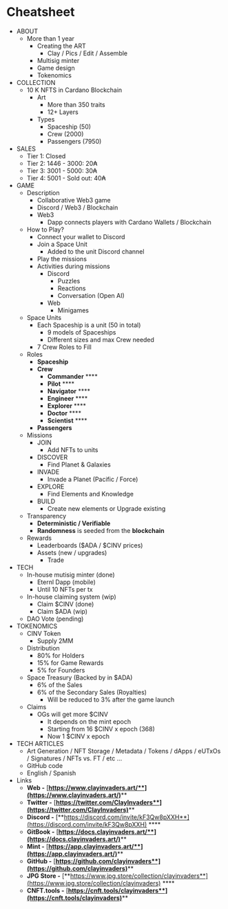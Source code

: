 # Cheatsheet

* ABOUT
  * More than 1 year&#x20;
    * Creating the ART
      * Clay / Pics / Edit / Assemble
    * Multisig minter
    * Game design
    * Tokenomics
* COLLECTION
  * 10 K NFTS in Cardano Blockchain
    * Art
      * More than 350 traits
      * 12+ Layers
    * Types
      * Spaceship (50)
      * Crew (2000)
      * Passengers (7950)
* SALES
  * Tier 1: Closed&#x20;
  * Tier 2: 1446 - 3000: 20₳&#x20;
  * Tier 3: 3001 - 5000: 30₳&#x20;
  * Tier 4: 5001 - Sold out: 40₳
* GAME
  * Description
    * Collaborative Web3 game
    * Discord / Web3 / Blockchain
    * Web3
      * Dapp connects players with Cardano Wallets / Blockchain
  * How to Play?
    * Connect your wallet to Discord&#x20;
    * Join a Space Unit
      * Added to the unit Discord channel
    * Play the missions
    * Activities during missions
      * Discord
        * Puzzles
        * Reactions
        * Conversation (Open AI)
      * Web
        * Minigames
  * Space Units
    * Each Spaceship is a unit (50 in total)
      * 9 models of Spaceships
      * Different sizes and max Crew needed
    * 7 Crew Roles to Fill
  * Roles
    * **Spaceship**
    * **Crew**
      * **Commander** <img src=".gitbook/assets/SpaceSuits-Commander.png" alt="" data-size="line">****
      * **Pilot** <img src=".gitbook/assets/SpaceSuits-Pilot.png" alt="" data-size="line">****
      * **Navigator** <img src=".gitbook/assets/SpaceSuits-Navigator.png" alt="" data-size="line">****
      * **Engineer** <img src=".gitbook/assets/SpaceSuits-Engineer.png" alt="" data-size="line">****
      * **Explorer** <img src=".gitbook/assets/SpaceSuits-Explorer.png" alt="" data-size="line">****
      * **Doctor** <img src=".gitbook/assets/SpaceSuits-Doctor.png" alt="" data-size="line">****
      * **Scientist** <img src=".gitbook/assets/SpaceSuits-Scientist.png" alt="" data-size="line">****
    * **Passengers**
  * Missions
    * JOIN
      * Add NFTs to units
    * DISCOVER
      * Find Planet & Galaxies
    * INVADE
      * Invade a Planet (Pacific / Force)
    * EXPLORE
      * Find Elements and Knowledge
    * BUILD
      * Create new elements or Upgrade existing
  * Transparency
    * **Deterministic / Verifiable**
    * **Randomness** is seeded from the **blockchain**
  * Rewards
    * Leaderboards ($ADA / $CINV prices)
    * Assets (new / upgrades)
      * Trade
* TECH
  * In-house mutisig minter (done)
    * Eternl Dapp (mobile)
    * Until 10 NFTs per tx
  * In-house claiming system (wip)
    * Claim $CINV (done)
    * Claim $ADA (wip)
  * DAO Vote (pending)
* TOKENOMICS
  * CINV Token
    * Supply 2MM
  * Distribution
    * 80% for Holders
    * 15% for Game Rewards
    * 5% for Founders
  * Space Treasury (Backed by in $ADA)
    * 6% of the Sales
    * 6% of the Secondary Sales (Royalties)
      * Will be reduced to 3% after the game launch
  * Claims
    * OGs will get more $CINV
      * It depends on the mint epoch
      * Starting from 16 $CINV x epoch (368)
      * Now 1 $CINV x epoch
* TECH ARTICLES
  * Art Generation / NFT Storage / Metadata / Tokens / dApps / eUTxOs / Signatures / NFTs vs. FT / etc ...
  * GitHub code
  * English / Spanish&#x20;
* Links
  * **Web -** [**https://www.clayinvaders.art/**](https://www.clayinvaders.art/)****
  * **Twitter -** [**https://twitter.com/ClayInvaders**](https://twitter.com/ClayInvaders)****
  * **Discord -** [**https://discord.com/invite/kF3Qw8pXXH**](https://discord.com/invite/kF3Qw8pXXH) ****&#x20;
  * **GitBook -** [**https://docs.clayinvaders.art/**](https://docs.clayinvaders.art/)****
  * **Mint -** [**https://app.clayinvaders.art/**](https://app.clayinvaders.art/)****
  * **GitHub -** [**https://github.com/clayinvaders**](https://github.com/clayinvaders)****
  * **JPG Store -** [**https://www.jpg.store/collection/clayinvaders**](https://www.jpg.store/collection/clayinvaders) ****&#x20;
  * **CNFT.tools -** [**https://cnft.tools/clayinvaders**](https://cnft.tools/clayinvaders)****
